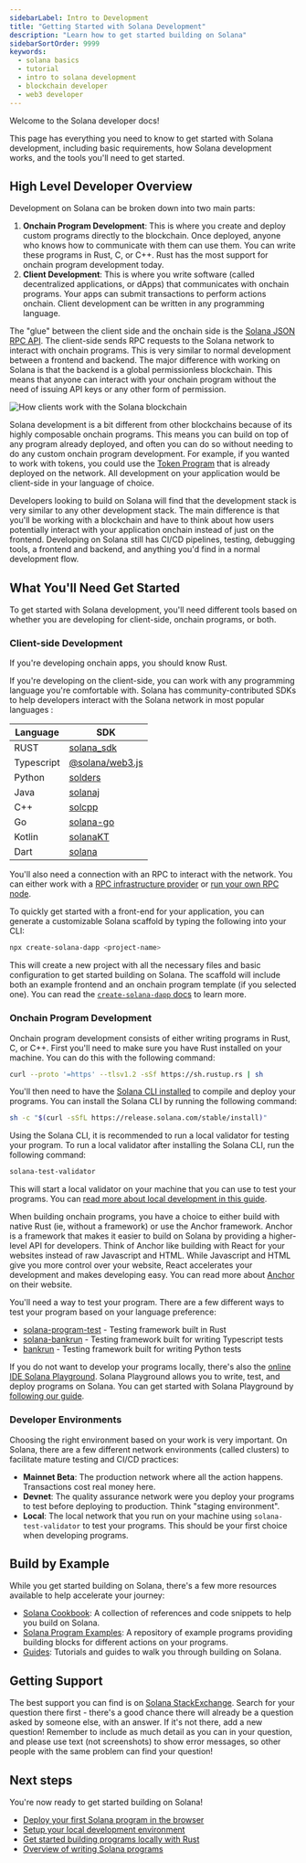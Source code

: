 ```yaml
---
sidebarLabel: Intro to Development
title: "Getting Started with Solana Development"
description: "Learn how to get started building on Solana"
sidebarSortOrder: 9999
keywords:
  - solana basics
  - tutorial
  - intro to solana development
  - blockchain developer
  - web3 developer
---
```


Welcome to the Solana developer docs!

This page has everything you need to know to get started with Solana
development, including basic requirements, how Solana development works, and the
tools you'll need to get started.

## High Level Developer Overview

Development on Solana can be broken down into two main parts:

1. **Onchain Program Development**: This is where you create and deploy custom
   programs directly to the blockchain. Once deployed, anyone who knows how to
   communicate with them can use them. You can write these programs in Rust, C,
   or C++. Rust has the most support for onchain program development today.
2. **Client Development**: This is where you write software (called
   decentralized applications, or dApps) that communicates with onchain
   programs. Your apps can submit transactions to perform actions onchain.
   Client development can be written in any programming language.

The "glue" between the client side and the onchain side is the
[Solana JSON RPC API](https://solana.com/docs/rpc). The client-side sends RPC
requests to the Solana network to interact with onchain programs. This is very
similar to normal development between a frontend and backend. The major
difference with working on Solana is that the backend is a global permissionless
blockchain. This means that anyone can interact with your onchain program
without the need of issuing API keys or any other form of permission.

![How clients work with the Solana blockchain](/assets/docs/intro/developer_flow.png)

Solana development is a bit different from other blockchains because of its
highly composable onchain programs. This means you can build on top of any
program already deployed, and often you can do so without needing to do any
custom onchain program development. For example, if you wanted to work with
tokens, you could use the [Token Program](/docs/core/tokens.md) that is already
deployed on the network. All development on your application would be
client-side in your language of choice.

Developers looking to build on Solana will find that the development stack is
very similar to any other development stack. The main difference is that you'll
be working with a blockchain and have to think about how users potentially
interact with your application onchain instead of just on the frontend.
Developing on Solana still has CI/CD pipelines, testing, debugging tools, a
frontend and backend, and anything you'd find in a normal development flow.

## What You'll Need Get Started

To get started with Solana development, you'll need different tools based on
whether you are developing for client-side, onchain programs, or both.

### Client-side Development

If you're developing onchain apps, you should know Rust.

If you're developing on the client-side, you can work with any programming
language you're comfortable with. Solana has community-contributed SDKs to help
developers interact with the Solana network in most popular languages :

| Language   | SDK                                                                                         |
| ---------- | ------------------------------------------------------------------------------------------- |
| RUST       | [solana_sdk](https://docs.rs/solana-sdk/latest/solana_sdk/)                                 |
| Typescript | [@solana/web3.js](https://github.com/solana-labs/solana-web3.js)                            |
| Python     | [solders](https://github.com/kevinheavey/solders)                                           |
| Java       | [solanaj](https://github.com/skynetcap/solanaj)                                             |
| C++        | [solcpp](https://github.com/mschneider/solcpp)                                              |
| Go         | [solana-go](https://github.com/gagliardetto/solana-go)                                      |
| Kotlin     | [solanaKT](https://github.com/metaplex-foundation/SolanaKT)                                 |
| Dart       | [solana](https://github.com/espresso-cash/espresso-cash-public/tree/master/packages/solana) |

You'll also need a connection with an RPC to interact with the network. You can
either work with a [RPC infrastructure provider](https://solana.com/rpc) or
[run your own RPC node](https://docs.solanalabs.com/operations/setup-an-rpc-node).

To quickly get started with a front-end for your application, you can generate a
customizable Solana scaffold by typing the following into your CLI:

```bash
npx create-solana-dapp <project-name>
```

This will create a new project with all the necessary files and basic
configuration to get started building on Solana. The scaffold will include both
an example frontend and an onchain program template (if you selected one). You
can read the
[`create-solana-dapp` docs](https://github.com/solana-developers/create-solana-dapp?tab=readme-ov-file#create-solana-dapp)
to learn more.

### Onchain Program Development

Onchain program development consists of either writing programs in Rust, C, or
C++. First you'll need to make sure you have Rust installed on your machine. You
can do this with the following command:

```bash
curl --proto '=https' --tlsv1.2 -sSf https://sh.rustup.rs | sh
```

You'll then need to have the
[Solana CLI installed](https://docs.solanalabs.com/cli/install) to compile and
deploy your programs. You can install the Solana CLI by running the following
command:

```bash
sh -c "$(curl -sSfL https://release.solana.com/stable/install)"
```

Using the Solana CLI, it is recommended to run a local validator for testing
your program. To run a local validator after installing the Solana CLI, run the
following command:

```bash
solana-test-validator
```

This will start a local validator on your machine that you can use to test your
programs. You can
[read more about local development in this guide](https://solana.com/developers/guides/getstarted/setup-local-development).

When building onchain programs, you have a choice to either build with native
Rust (ie, without a framework) or use the Anchor framework. Anchor is a
framework that makes it easier to build on Solana by providing a higher-level
API for developers. Think of Anchor like building with React for your websites
instead of raw Javascript and HTML. While Javascript and HTML give you more
control over your website, React accelerates your development and makes
developing easy. You can read more about [Anchor](https://www.anchor-lang.com/)
on their website.

You'll need a way to test your program. There are a few different ways to test
your program based on your language preference:

- [solana-program-test](https://docs.rs/solana-program-test/latest/solana_program_test/) -
  Testing framework built in Rust
- [solana-bankrun](https://kevinheavey.github.io/solana-bankrun/) - Testing
  framework built for writing Typescript tests
- [bankrun](https://kevinheavey.github.io/solders/tutorials/bankrun.html) -
  Testing framework built for writing Python tests

If you do not want to develop your programs locally, there's also the
[online IDE Solana Playground](https://beta.solpg.io). Solana Playground allows
you to write, test, and deploy programs on Solana. You can get started with
Solana Playground by
[following our guide](https://solana.com/developers/guides/getstarted/hello-world-in-your-browser).

### Developer Environments

Choosing the right environment based on your work is very important. On Solana,
there are a few different network environments (called clusters) to facilitate
mature testing and CI/CD practices:

- **Mainnet Beta**: The production network where all the action happens.
  Transactions cost real money here.
- **Devnet**: The quality assurance network were you deploy your programs to
  test before deploying to production. Think "staging environment".
- **Local**: The local network that you run on your machine using
  `solana-test-validator` to test your programs. This should be your first
  choice when developing programs.

## Build by Example

While you get started building on Solana, there's a few more resources available
to help accelerate your journey:

- [Solana Cookbook](https://solana.com/developers/cookbook): A collection of
  references and code snippets to help you build on Solana.
- [Solana Program Examples](https://github.com/solana-developers/program-examples):
  A repository of example programs providing building blocks for different
  actions on your programs.
- [Guides](https://solana.com/developers/guides): Tutorials and guides to walk
  you through building on Solana.

## Getting Support

The best support you can find is on
[Solana StackExchange](https://solana.stackexchange.com/). Search for your
question there first - there's a good chance there will already be a question
asked by someone else, with an answer. If it's not there, add a new question!
Remember to include as much detail as you can in your question, and please use
text (not screenshots) to show error messages, so other people with the same
problem can find your question!

## Next steps

You're now ready to get started building on Solana!

- [Deploy your first Solana program in the browser](/content/guides/getstarted/hello-world-in-your-browser.md)
- [Setup your local development environment](/content/guides/getstarted/setup-local-development.md)
- [Get started building programs locally with Rust](/content/guides/getstarted/local-rust-hello-world.md)
- [Overview of writing Solana programs](/docs/programs/index.md)
